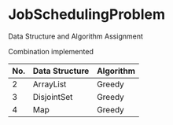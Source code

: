 # JobSchedulingProblem
Data Structure and Algorithm Assignment

Combination implemented

|No. | Data Structure  | Algorithm |
| -- | --------------- | --------- |
|2   | ArrayList       | Greedy    |
|3   | DisjointSet     | Greedy    |
|4   | Map             | Greedy    |
